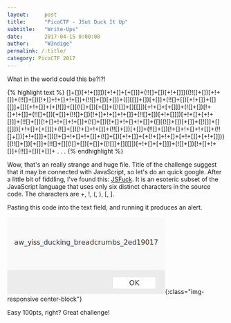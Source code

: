 ```yaml
---
layout:     post
title:      "PicoCTF - JSut Duck It Up"
subtitle:   "Write-Ups"
date:       2017-04-15 0:00:00
author:     "W3ndige"
permalink: /:title/
category: PicoCTF 2017
---
```


<p>What in the world could this be?!?!</p>

{% highlight text %}
[]+[])[+!+[]]])[+!+[]+[+[]]]+(!![]+[])[+!+[]]]((!![]+[])[+!+[]]+(!![]+[])[!+[]+!+[]+!+[]]+(!![]+[])[+[]]+([][[]]+[])[+[]]+(!![]+[])[+!+[]]+([][[]]+[])[+!+[]]+(+[![]]+[][(![]+[])[+[]]+([![]]+[][[]])[+!+[]+[+[]]]+(![]+[])[!+[]+!+[]]+(!![]+[])[+[]]+(!![]+[])[!+[]+!+[]+!+[]]+(!![]+[])[+!+[]]])[+!+[]+[+!+[]]]+(!![]+[])[!+[]+!+[]+!+[]]+(![]+[])[!+[]+!+[]+!+[]]+([][(![]+[])[+[]]+([![]]+[][[]])[+!+[]+[+[]]]+(![]+[])[!+[]+!+[]]+(!![]+[])[+[]]+(!![]+[])[!+[]+!+[]+!+[]]+(!![]+[])[+!+[]]]+[])[!+[]+!+[]+!+[]]+(![]+[])[+!+[]]+(+(!+[]+!+[]+[+!+[]]+[+!+[]]))[(!![]+[])[+[]]+(!![]+[][(![]+[])[+[]]+([![]]+[][[]])[+!+[]+[+[]]]+(![]+[])[!+[]+!+[]]+(!![]+[])[+[]]+
.
.
.
{% endhighlight %}

<p>Wow, that's an really strange and huge file. Title of the challenge suggest that it may be connected with JavaScript, so let's do an quick google. After a little bit of fiddling, I've found this: <a href="http://www.jsfuck.com/">JSFuck</a>. It is an esoteric subset of the JavaScript language that uses only six distinct characters in the source code. The characters are +, !, (, ), [, ]. </p>

<p>Pasting this code into the text field, and running it produces an alert. </p>

![JSFuck alert](/img/picoctf/jsfuck.png){:class="img-responsive center-block"}

<p>Easy 100pts, right? Great challenge! </p>
